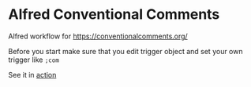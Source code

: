 # Alfred Conventional Comments

Alfred workflow for https://conventionalcomments.org/

Before you start make sure that you edit trigger object and
set your own trigger like `;com`

See it in [action](https://user-images.githubusercontent.com/9116238/111360226-c72b9e00-868c-11eb-8370-d2a0765117f1.mp4)
